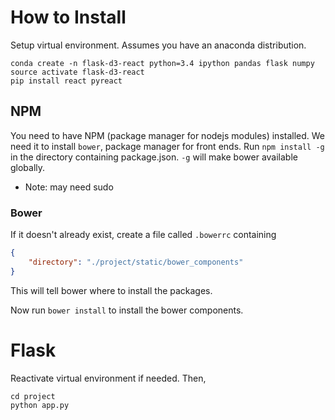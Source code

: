# How to Install
Setup virtual environment. Assumes you have an anaconda distribution.
```
conda create -n flask-d3-react python=3.4 ipython pandas flask numpy 
source activate flask-d3-react
pip install react pyreact
```

## NPM
You need to have NPM (package manager for nodejs modules) installed. We need it to install `bower`, package manager for front ends.
Run `npm install -g` in the directory containing package.json. `-g` will make bower available globally.
* Note: may need sudo

### Bower
If it doesn't already exist, create a file called `.bowerrc` containing
```json
{
    "directory": "./project/static/bower_components"
}
```
This will tell bower where to install the packages.

Now run `bower install` to install the bower components.

# Flask
Reactivate virtual environment if needed. Then,
```
cd project
python app.py
```
